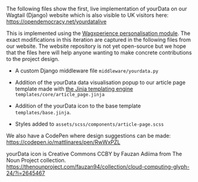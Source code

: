 The following files show the first, live implementation of yourData on our Wagtail (Django) website which is also visible to UK visitors here: https://opendemocracy.net/yourdatalive

This is implemented using the [Wagxperience personalisation module](http://wagxperience.io/). The exact modifications in this iteration are captured in the following files from our website. The website repository is not yet open-source but we hope that the files here will help anyone wanting to make concrete contributions to the project design.

- A custom Django middleware file `middleware/yourdata.py`

- Addition of the yourData data visualisation popup to our article page template made with [the Jinja templating engine](https://jinja.palletsprojects.com/en/2.10.x/templates/) `templates/core/article_page.jinja`

- Addition of the yourData icon to the base template `templates/base.jinja`.

- Styles added to `assets/scss/components/article-page.scss`



We also have a CodePen where design suggestions can be made: https://codepen.io/mattlinares/pen/RwWxPZL


yourData icon is Creative Commons CCBY by Fauzan Adiima from The Noun Project collection. https://thenounproject.com/fauzan94/collection/cloud-computing-glyph-24/?i=2645467
